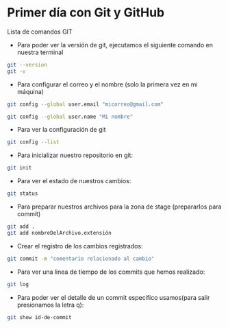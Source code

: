 # Primer día con Git y GitHub

Lista de comandos GIT

- Para poder ver la versión de git, ejecutamos el siguiente comando en nuestra terminal

```bash
git --version
git -v
```

- Para configurar el correo y el nombre (solo la primera vez en mi máquina)

```bash
git config --global user.email "micorreo@gmail.com"

git config --global user.name "Mi nombre"

```

- Para ver la configuración de git

```bash
git config --list
```

- Para inicializar nuestro repositorio en git:

```bash
git init
```

- Para ver el estado de nuestros cambios:

```bash
git status
```

- Para preparar nuestros archivos para la zona de stage (prepararlos para commit)

```bash
git add .
git add nombreDelArchivo.extensión
```

- Crear el registro de los cambios registrados:

```bash
git commit -m "comentario relacionado al cambio"
```

- Para ver una linea de tiempo de los commits que hemos realizado:

```bash
git log
```

- Para poder ver el detalle de un commit específico usamos(para salir presionamos la letra q):

```bash
git show id-de-commit
```
